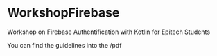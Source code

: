 # WorkshopFirebase
Workshop on Firebase Authentification with Kotlin for Epitech Students

You can find the guidelines into the /pdf
